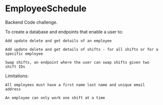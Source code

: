 # EmployeeSchedule
Backend Code challenge.

To create a database and endpoints that enable a user to:

  	Add update delete and get details of an employee
	
  	Add update delete and get details of shifts - for all shifts or for a specific employee
	
  	Swap shifts, an endpoint where the user can swap shifts given two shift IDs
  
Limitations:

  	All employees must have a first name last name and unique email address
	
  	An employee can only work one shift at a time
